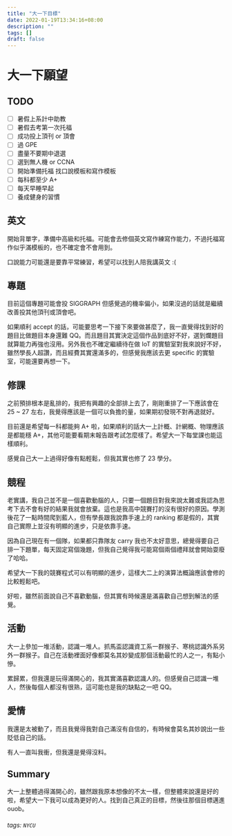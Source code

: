 ```yaml
---
title: "大一下目標"
date: 2022-01-19T13:34:16+08:00
description: ""
tags: []
draft: false
---
```




# 大一下願望

## TODO

- [ ] 暑假上系計中助教
- [ ] 暑假去考第一次托福
- [ ] 成功投上頂刊 or 頂會
- [ ] 過 GPE
- [ ] 盡量不要期中退選
- [ ] 選到無人機 or CCNA
- [ ] 開始準備托福 找口說模板和寫作模板
- [ ] 每科都至少 A+
- [ ] 每天早睡早起
- [ ] 養成健身的習慣

## 英文
開始背單字，準備中高級和托福。可能會去修個英文寫作練寫作能力，不過托福寫作似乎滿模板的，也不確定會不會用到。

口說能力可能還是要靠平常練習，希望可以找到人陪我講英文 :(

## 專題
目前這個專題可能會投 SIGGRAPH 但感覺過的機率偏小，如果沒過的話就是繼續改善投其他頂刊或頂會吧。

如果順利 accept 的話，可能要思考一下接下來要做甚麼了，我一直覺得找到好的題目比做題目本身還難 QQ。而且題目其實決定這個作品到底好不好，選到爛題目就算能力再強也沒用。另外我也不確定繼續待在做 IoT 的實驗室對我來說好不好，雖然學長人超讚，而且經費其實還滿多的，但感覺我應該去更 specific  的實驗室，可能還要再想一下。

## 修課
之前預排根本是亂排的，我把有興趣的全部排上去了，剛剛重排了一下應該會在 25 ~ 27 左右，我覺得應該是一個可以負擔的量，如果期初發現不對再退就好。

目前還是希望每一科都能夠 A+ 啦，如果順利的話大一上計概、計網概、物理應該是都能穩 A+，其他可能要看期末報告跟考試怎麼樣了。希望大一下每堂課也能這樣順利。

感覺自己大一上過得好像有點輕鬆，但我其實也修了 23 學分。

## 競程
老實講，我自己並不是一個喜歡動腦的人，只要一個題目對我來說太難或我認為思考下去不會有好的結果我就會放棄。這也是我高中競賽打的沒有很好的原因。學測後花了一點時間爬到藍人，但有學長跟我說靠手速上的 ranking 都是假的，其實自己實際上並沒有明顯的進步，只是依靠手速。

因為自己現在有一個隊，如果都只靠隊友 carry 我也不太好意思，總覺得要自己排一下題單，每天固定寫個幾題，但我自己覺得我可能寫個兩個禮拜就會開始耍廢了哈哈。

希望大一下我的競賽程式可以有明顯的進步，這樣大二上的演算法概論應該會修的比較輕鬆吧。

好啦，雖然前面說自己不喜歡動腦，但其實有時候還是滿喜歡自己想到解法的感覺。

## 活動
大一上參加一堆活動，認識一堆人。抓馬盃認識資工系一群猴子、寒桃認識外系另外一群猴子。自己在活動裡面好像都莫名其妙變成那個活動最忙的人之一，有點小慘。

累歸累，但我還是玩得滿開心的，我其實滿喜歡認識人的。但感覺自己認識一堆人，然後每個人都沒有很熟，這可能也是我的缺點之一吧 QQ。


## 愛情
我還是太被動了，而且我覺得我對自己滿沒有自信的，有時候會莫名其妙說出一些貶低自己的話。

有人一直叫我衝，但我還是覺得沒料。

## Summary
大一上整體過得滿開心的，雖然跟我原本想像的不太一樣，但整體來說還是好的啦，希望大一下我可以成為更好的人。找到自己真正的目標，然後往那個目標邁進 ouob。





###### tags: `NYCU`